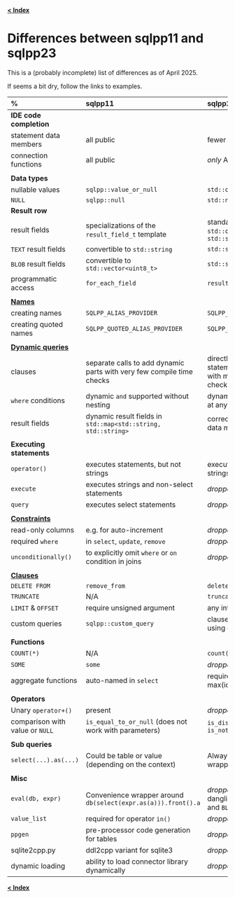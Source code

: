 [**\< Index**](README.md)

# Differences between sqlpp11 and sqlpp23

This is a (probably incomplete) list of differences as of April 2025.

If seems a bit dry, follow the links to examples.

| % | sqlpp11 | sqlpp23 |
| :------------- | :------------- | :----- |
| **IDE code completion** | | |
| statement data members | all public | fewer and private (less noisy) |
| connection functions | all public | *only* API public (less noisy) |
| | | |
| **Data types** | | |
| nullable values | `sqlpp::value_or_null` | `std::optional` |
| `NULL` | `sqlpp::null` | `std::nullopt` |
| **Result row** | | |
| result fields | specializations of the `result_field_t` template | standard types, like `int64_t`, `std::optional<int64_t>`, or `std::string_view` |
| `TEXT` result fields | convertible to `std::string` | `std::string_view` |
| `BLOB` result fields | convertible to `std::vector<uint8_t>` | `std::span<uint8_t>` |
| programmatic access | `for_each_field` | `result_row_t::as_tuple()` |
| | | |
| [**Names**](tony_tables/names.md) | | |
| creating names | `SQLPP_ALIAS_PROVIDER` | `SQLPP_CREATE_NAME_TAG` |
| creating quoted names | `SQLPP_QUOTED_ALIAS_PROVIDER` | `SQLPP_CREATE_QUOTED_NAME_TAG` |
| | | |
| [**Dynamic queries**](tony_tables/dynamic_queries.md) | | |
| clauses | separate calls to add dynamic parts with very few compile time checks | directly embedded in statement using `dynamic()` with many compile time checks |
| `where` conditions | dynamic `and` supported without nesting | dynamic `and` and `or` supported at any nesting level |
| result fields | dynamic result fields in `std::map<std::string, std::string>` | correctly typed and named data members of result rows |
| | | |
| **Executing statements** | | |
| `operator()` | executes statements, but not strings | executes statements and strings |
| `execute` | executes strings and non-select statements | *dropped* |
| `query` | executes select statements | *dropped* |
| | | |
| [**Constraints**](tony_tables/constraints.md) | | |
| read-only columns  | e.g. for auto-increment | *dropped* |
| required `where`  | in `select`, `update`, `remove` | *dropped* |
| `unconditionally()`  | to explicitly omit `where` or `on` condition in joins | *dropped* |
| | | |
| [**Clauses**](tony_tables/clauses.md) | | |
| `DELETE FROM`  | `remove_from` | `delete_from` |
| `TRUNCATE`  | N/A | `truncate` |
| `LIMIT` & `OFFSET`  | require unsigned argument | any integer argument |
| custom queries  | `sqlpp::custom_query` | clauses can be concatenated using `operator<<` |
| | | |
| **Functions** | | |
| `COUNT(*)` | N/A | `count(sqlpp::star)` |
| `SOME` | `some` | *dropped* (use `any`) |
| aggregate functions | auto-named in `select` | require explicit names, e.g. max(id).as(sqlpp::alias::max_) |
| | | |
| **Operators** | | |
| Unary `operator+()` | present | *dropped* |
| comparison with value or `NULL` | `is_equal_to_or_null` (does not work with parameters) | `is_distinct_from` and `is_not_distinct_from` |
| | | |
| **Sub queries** | | |
| `select(...).as(...)` | Could be table or value (depending on the context) | Always a table unless wrapped by `value()` |
| | | |
| **Misc** | | |
| `eval(db, expr)` | Convenience wrapper around `db(select(expr.as(a))).front().a` | *dropped* (could lead to dangling references, see `TEXT` and `BLOB`) |
| `value_list` | required for operator `in()` | *dropped* |
| `ppgen` | pre-processor code generation for tables | *dropped* |
| sqlite2cpp.py | ddl2cpp variant for sqlite3 | *dropped* |
| dynamic loading | ability to load connector library dynamically | *dropped* (was unmaintained) |

[**\< Index**](README.md)

